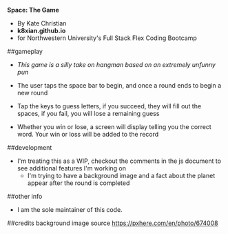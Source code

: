 **Space: The Game**
* By Kate Christian
* **k8xian.github.io**
* for Northwestern University's Full Stack Flex Coding Bootcamp


##gameplay
* *This game is a silly take on hangman based on an extremely unfunny pun*

* The user taps the space bar to begin, and once a round ends to begin a new round

* Tap the keys to guess letters, if you succeed, they will fill out the spaces, if you fail, you will lose a remaining guess

* Whether you win or lose, a screen will display telling you the correct word. Your win or loss will be added to the record

##development
* I'm treating this as a WIP, checkout the comments in the js document to see additional features I'm working on
    * I'm trying to have a background image and a fact about the planet appear after the round is completed


##other info
* I am the sole maintainer of this code. 


##credits
background image source https://pxhere.com/en/photo/674008
